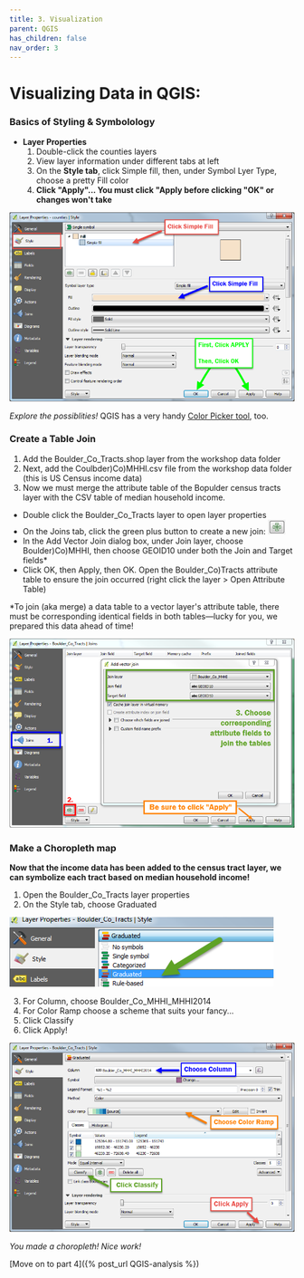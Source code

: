 ```yaml
---
title: 3. Visualization
parent: QGIS
has_children: false
nav_order: 3
---
```


# Visualizing Data in QGIS:

### Basics of Styling & Symbolology

- __Layer Properties__
  1. Double-click the counties layers
  2. View layer information under different tabs at left
  3. On the __Style tab__, click Simple fill, then, under Symbol Lyer Type, choose a pretty Fill color
  4. __Click "Apply"... You must click "Apply before clicking "OK" or changes won't take__

![Style Properties][QGIS5]

*Explore the possiblities!* QGIS has a very handy [Color Picker tool](https://docs.qgis.org/3.4/en/docs/user_manual/introduction/general_tools.html#color-selector), too.


### Create a Table Join

1. Add the Boulder_Co_Tracts.shop layer from the workshop data folder
2. Next, add the Coulbder)Co)MHHI.csv file from the workshop data folder (this is US Census income data)
3. Now we must merge the attribute table of the Bopulder census tracts layer with the CSV table of median household income.
  - Double click the Boulder_Co_Tracts layer to open layer properties
  - On the Joins tab, click the green plus button to create a new join: ![Join Button][QGIS6]
  - In the Add Vector Join dialog box, under Join layer, choose Boulder)Co)MHHI, then choose GEOID10 under both the Join and Target fields*
  - Click OK, then Apply, then OK. Open the Boulder_Co)Tracts attribute table to ensure the join occurred (right click the layer > Open Attribute Table)

&ast;To join (aka merge) a data table to a vector layer's attribute table, there must be corresponding identical fields in both tables—lucky for you, we prepared this data ahead of time!

![Joining Data][QGIS7]

### Make a Choropleth map

__Now that the income data has been added to the census tract layer, we can symbolize each tract based on median household income!__

1. Open the Boulder_Co_Tracts layer properties
2. On the Style tab, choose Graduated

![Graduated Symbology][QGIS8]

3. For Column, choose Boulder_Co_MHHI_MHHI2014
4. For Color Ramp choose a scheme that suits your fancy...
5. Click Classify
6. Click Apply!

![Choropleth Styling][QGIS9]

*You made a choropleth! Nice work!*

[Move on to part 4]({% post_url QGIS-analysis %})

[QGIS0]: img/QGIS0.png "QGIS logo."
[QGIS1]: img/QGIS1.png "The QGIS user interface."
[QGIS2]: img/QGIS2.png "There are many ways to add data using the Manage Layers Toolbar."
[QGIS3]: img/QGIS3.png "Add SpatiaLite data button."
[QGIS4]: img/QGIS4.png "Add SpatiaLite Layers dialog box."
[QGIS5]: img/QGIS5.png "The Style tab on the Layer Properties window."
[QGIS6]: img/QGIS6.png "Add a join button."
[QGIS7]: img/QGIS7.png "Joining a text file to a layer's attribute table."
[QGIS8]: img/QGIS8.png "Styling a layer by graduated symbols"
[QGIS9]: img/QGIS9.png "Styling a choropleth map"
[QGIS10]: img/QGIS10.png "Adding a new Print Layout."
[QGIS11]: img/QGIS11.png "The Print Layout interface."
[QGIS12]: img/QGIS12.png "Useful Print Layout tools."
[QGIS13]: img/QGIS13.png "Print Layout item properties."
[QGIS14]: img/QGIS14.png "Plugin Menu"
[QGIS15]: img/QGIS15.png "Plugin Repository"
[QGIS16]: img/QGIS16.png "Vector tools"
[QGIS17]: img/QGIS17.png "Raster tools"
[QGIS18]: img/QGIS18.png "Toolbox button"
[QGIS19]: img/QGIS19.png "The Toolbox"
[QGIS20]: img/QGIS20.png "Points in Polygon"
[QGIS21]: img/QGIS21.png "Count Points in Polygon"
[QGIS22]: img/QGIS22.png "Points in Poly dialog"
[QGIS23]: img/QGIS23.png "Raster Analysis Menu"
[QGIS24]: img/QGIS24.png "Hillshade options"
[QGIS25]: img/QGIS25.png "Hillshade result"
[QGIS26]: img/QGIS26.png "Pretty map"
[QGIS27]: img/QGIS27.png "New Layout Button"
[QGIS28]: img/QGIS28.png "Use this tool to adjust the map within the frame"
[QGIS29]: img/QGIS29.png "Map layout export tools"
[VECTOR]: https://upload.wikimedia.org/wikipedia/commons/3/38/Simple_vector_map.svg "Source: wikimedia"
